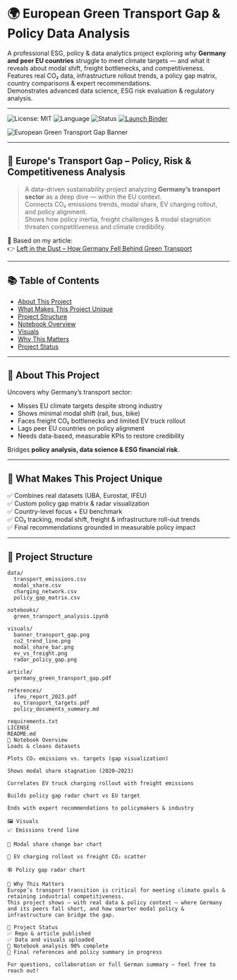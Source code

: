 # 🌍 European Green Transport Gap & Policy Data Analysis  
A professional ESG, policy & data analytics project exploring why **Germany and peer EU countries** struggle to meet climate targets — and what it reveals about modal shift, freight bottlenecks, and competitiveness.  
Features real CO₂ data, infrastructure rollout trends, a policy gap matrix, country comparisons & expert recommendations.  
Demonstrates advanced data science, ESG risk evaluation & regulatory analysis.

---

![License: MIT](https://img.shields.io/badge/License-MIT-green)
![Language](https://img.shields.io/badge/Language-English-blue)
![Status](https://img.shields.io/badge/Status-Work_in_progress-orange)
[![Launch Binder](https://mybinder.org/badge_logo.svg)](https://mybinder.org/v2/gh/Saveeza/green-transport-gap-policy-data-analysis-germany/HEAD?labpath=notebooks%2Fgreen_transport_analysis.ipynb)

![European Green Transport Gap Banner](visuals/banner_transport_gap.png)

---

## 🚦 Europe's Transport Gap – Policy, Risk & Competitiveness Analysis

> A data-driven sustainability project analyzing **Germany’s transport sector** as a deep dive — within the EU context.  
> Connects CO₂ emissions trends, modal share, EV charging rollout, and policy alignment.  
> Shows how policy inertia, freight challenges & modal stagnation threaten competitiveness and climate credibility.

📌 Based on my article:  
👉 [Left in the Dust – How Germany Fell Behind Green Transport](https://www.linkedin.com/pulse/left-dust-how-germany-fell-behind-green-transport-saveeza-chaudhry--v3tve)

---

## 📚 Table of Contents

- [About This Project](#about-this-project)
- [What Makes This Project Unique](#what-makes-this-project-unique)
- [Project Structure](#project-structure)
- [Notebook Overview](#notebook-overview)
- [Visuals](#visuals)
- [Why This Matters](#why-this-matters)
- [Project Status](#project-status)

---

## 📄 About This Project

Uncovers why Germany’s transport sector:
- Misses EU climate targets despite strong industry
- Shows minimal modal shift (rail, bus, bike)
- Faces freight CO₂ bottlenecks and limited EV truck rollout
- Lags peer EU countries on policy alignment
- Needs data-based, measurable KPIs to restore credibility

Bridges **policy analysis, data science & ESG financial risk**.

---

## 🧠 What Makes This Project Unique

✅ Combines real datasets (UBA, Eurostat, IFEU)  
✅ Custom policy gap matrix & radar visualization  
✅ Country-level focus + EU benchmark  
✅ CO₂ tracking, modal shift, freight & infrastructure roll-out trends  
✅ Final recommendations grounded in measurable policy impact

---

## 📂 Project Structure

```plaintext
data/
  transport_emissions.csv
  modal_share.csv
  charging_network.csv
  policy_gap_matrix.csv

notebooks/
  green_transport_analysis.ipynb

visuals/
  banner_transport_gap.png
  co2_trend_line.png
  modal_share_bar.png
  ev_vs_freight.png
  radar_policy_gap.png

article/
  germany_green_transport_gap.pdf

references/
  ifeu_report_2023.pdf
  eu_transport_targets.pdf
  policy_documents_summary.md

requirements.txt
LICENSE
README.md
📓 Notebook Overview
Loads & cleans datasets

Plots CO₂ emissions vs. targets (gap visualization)

Shows modal share stagnation (2020–2023)

Correlates EV truck charging rollout with freight emissions

Builds policy gap radar chart vs EU target

Ends with expert recommendations to policymakers & industry

🖼 Visuals
📈 Emissions trend line

🚉 Modal share change bar chart

🔌 EV charging rollout vs freight CO₂ scatter

🕸 Policy gap radar chart

🌱 Why This Matters
Europe’s transport transition is critical for meeting climate goals & retaining industrial competitiveness.
This project shows — with real data & policy context — where Germany and its peers fall short, and how smarter modal policy & infrastructure can bridge the gap.

🚧 Project Status
✅ Repo & article published
✅ Data and visuals uploaded
📓 Notebook analysis 90% complete
🔧 Final references and policy summary in progress

For questions, collaboration or full German summary — feel free to reach out!
